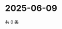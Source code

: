 # 2025-06-09

共 0 条

<!-- BEGIN ZHIHUQUESTIONS -->
<!-- 最后更新时间 Mon Jun 09 2025 19:10:40 GMT+0800 (China Standard Time) -->

<!-- END ZHIHUQUESTIONS -->
